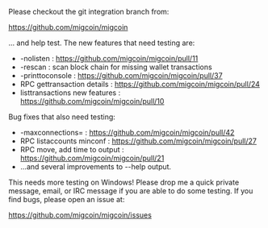 Please checkout the git integration branch from:

https://github.com/migcoin/migcoin

... and help test.  The new features that need testing are:

* -nolisten : https://github.com/migcoin/migcoin/pull/11
* -rescan : scan block chain for missing wallet transactions
* -printtoconsole : https://github.com/migcoin/migcoin/pull/37
* RPC gettransaction details : https://github.com/migcoin/migcoin/pull/24
* listtransactions new features : https://github.com/migcoin/migcoin/pull/10

Bug fixes that also need testing:

* -maxconnections= : https://github.com/migcoin/migcoin/pull/42
* RPC listaccounts minconf : https://github.com/migcoin/migcoin/pull/27
* RPC move, add time to output : https://github.com/migcoin/migcoin/pull/21
* ...and several improvements to --help output.

This needs more testing on Windows!  Please drop me a quick private message, email, or IRC message if you are able to do some testing.  If you find bugs, please open an issue at:

https://github.com/migcoin/migcoin/issues
